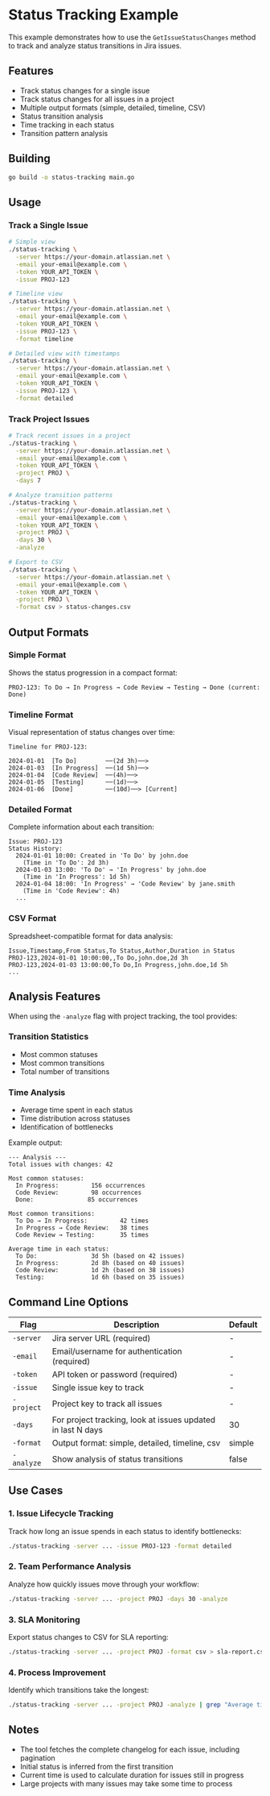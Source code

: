 # Status Tracking Example

This example demonstrates how to use the `GetIssueStatusChanges` method to track and analyze status transitions in Jira issues.

## Features

- Track status changes for a single issue
- Track status changes for all issues in a project
- Multiple output formats (simple, detailed, timeline, CSV)
- Status transition analysis
- Time tracking in each status
- Transition pattern analysis

## Building

```bash
go build -o status-tracking main.go
```

## Usage

### Track a Single Issue

```bash
# Simple view
./status-tracking \
  -server https://your-domain.atlassian.net \
  -email your-email@example.com \
  -token YOUR_API_TOKEN \
  -issue PROJ-123

# Timeline view
./status-tracking \
  -server https://your-domain.atlassian.net \
  -email your-email@example.com \
  -token YOUR_API_TOKEN \
  -issue PROJ-123 \
  -format timeline

# Detailed view with timestamps
./status-tracking \
  -server https://your-domain.atlassian.net \
  -email your-email@example.com \
  -token YOUR_API_TOKEN \
  -issue PROJ-123 \
  -format detailed
```

### Track Project Issues

```bash
# Track recent issues in a project
./status-tracking \
  -server https://your-domain.atlassian.net \
  -email your-email@example.com \
  -token YOUR_API_TOKEN \
  -project PROJ \
  -days 7

# Analyze transition patterns
./status-tracking \
  -server https://your-domain.atlassian.net \
  -email your-email@example.com \
  -token YOUR_API_TOKEN \
  -project PROJ \
  -days 30 \
  -analyze

# Export to CSV
./status-tracking \
  -server https://your-domain.atlassian.net \
  -email your-email@example.com \
  -token YOUR_API_TOKEN \
  -project PROJ \
  -format csv > status-changes.csv
```

## Output Formats

### Simple Format
Shows the status progression in a compact format:
```
PROJ-123: To Do → In Progress → Code Review → Testing → Done (current: Done)
```

### Timeline Format
Visual representation of status changes over time:
```
Timeline for PROJ-123:

2024-01-01  [To Do]        ──(2d 3h)──> 
2024-01-03  [In Progress]  ──(1d 5h)──> 
2024-01-04  [Code Review]  ──(4h)──> 
2024-01-05  [Testing]      ──(1d)──> 
2024-01-06  [Done]         ──(10d)──> [Current]
```

### Detailed Format
Complete information about each transition:
```
Issue: PROJ-123
Status History:
  2024-01-01 10:00: Created in 'To Do' by john.doe
    (Time in 'To Do': 2d 3h)
  2024-01-03 13:00: 'To Do' → 'In Progress' by john.doe
    (Time in 'In Progress': 1d 5h)
  2024-01-04 18:00: 'In Progress' → 'Code Review' by jane.smith
    (Time in 'Code Review': 4h)
  ...
```

### CSV Format
Spreadsheet-compatible format for data analysis:
```csv
Issue,Timestamp,From Status,To Status,Author,Duration in Status
PROJ-123,2024-01-01 10:00:00,,To Do,john.doe,2d 3h
PROJ-123,2024-01-03 13:00:00,To Do,In Progress,john.doe,1d 5h
...
```

## Analysis Features

When using the `-analyze` flag with project tracking, the tool provides:

### Transition Statistics
- Most common statuses
- Most common transitions
- Total number of transitions

### Time Analysis
- Average time spent in each status
- Time distribution across statuses
- Identification of bottlenecks

Example output:
```
--- Analysis ---
Total issues with changes: 42

Most common statuses:
  In Progress:         156 occurrences
  Code Review:         98 occurrences
  Done:               85 occurrences

Most common transitions:
  To Do → In Progress:         42 times
  In Progress → Code Review:   38 times
  Code Review → Testing:       35 times

Average time in each status:
  To Do:               3d 5h (based on 42 issues)
  In Progress:         2d 8h (based on 40 issues)
  Code Review:         1d 2h (based on 38 issues)
  Testing:             1d 6h (based on 35 issues)
```

## Command Line Options

| Flag | Description | Default |
|------|-------------|---------|
| `-server` | Jira server URL (required) | - |
| `-email` | Email/username for authentication (required) | - |
| `-token` | API token or password (required) | - |
| `-issue` | Single issue key to track | - |
| `-project` | Project key to track all issues | - |
| `-days` | For project tracking, look at issues updated in last N days | 30 |
| `-format` | Output format: simple, detailed, timeline, csv | simple |
| `-analyze` | Show analysis of status transitions | false |

## Use Cases

### 1. Issue Lifecycle Tracking
Track how long an issue spends in each status to identify bottlenecks:
```bash
./status-tracking -server ... -issue PROJ-123 -format detailed
```

### 2. Team Performance Analysis
Analyze how quickly issues move through your workflow:
```bash
./status-tracking -server ... -project PROJ -days 30 -analyze
```

### 3. SLA Monitoring
Export status changes to CSV for SLA reporting:
```bash
./status-tracking -server ... -project PROJ -format csv > sla-report.csv
```

### 4. Process Improvement
Identify which transitions take the longest:
```bash
./status-tracking -server ... -project PROJ -analyze | grep "Average time"
```

## Notes

- The tool fetches the complete changelog for each issue, including pagination
- Initial status is inferred from the first transition
- Current time is used to calculate duration for issues still in progress
- Large projects with many issues may take some time to process